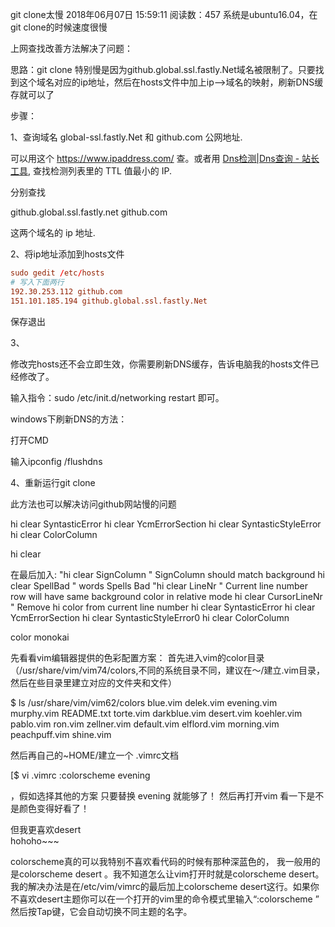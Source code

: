 
git clone太慢
2018年06月07日 15:59:11
阅读数：457
系统是ubuntu16.04，在git clone的时候速度很慢

上网查找改善方法解决了问题：

思路：git clone 特别慢是因为github.global.ssl.fastly.Net域名被限制了。只要找到这个域名对应的ip地址，然后在hosts文件中加上ip–>域名的映射，刷新DNS缓存就可以了

步骤：

1、查询域名 global-ssl.fastly.Net 和 github.com 公网地址.

可以用这个 https://www.ipaddress.com/ 查。或者用 [Dns检测|Dns查询 - 站长工具](http://tool.chinaz.com/dns/?type=1&host=github.global.ssl.fastly.net&ip=), 查找检测列表里的 TTL 值最小的 IP.  

分别查找

github.global.ssl.fastly.net
github.com

这两个域名的 ip 地址.

2、将ip地址添加到hosts文件

~~~conf
sudo gedit /etc/hosts
# 写入下面两行
192.30.253.112 github.com
151.101.185.194 github.global.ssl.fastly.Net
~~~

保存退出

3、

修改完hosts还不会立即生效，你需要刷新DNS缓存，告诉电脑我的hosts文件已经修改了。

输入指令：sudo /etc/init.d/networking restart 即可。



windows下刷新DNS的方法：

打开CMD

输入ipconfig /flushdns


4、重新运行git clone



此方法也可以解决访问github网站慢的问题


hi clear SyntasticError
hi clear YcmErrorSection
hi clear SyntasticStyleError
hi clear ColorColumn

hi clear 


在最后加入:
    "hi clear SignColumn      " SignColumn should match background
    hi clear SpellBad        " words Spells Bad
    "hi clear LineNr          " Current line number row will have same background color in relative mode
    hi clear CursorLineNr    " Remove hi color from current line number
    hi clear SyntasticError
    hi clear YcmErrorSection
    hi clear SyntasticStyleError0
    hi clear ColorColumn

color monokai

先看看vim编辑器提供的色彩配置方案：
首先进入vim的color目录（/usr/share/vim/vim74/colors,不同的系统目录不同，建议在～/建立.vim目录，然后在些目录里建立对应的文件夹和文件）

$ ls /usr/share/vim/vim62/colors
blue.vim      delek.vim    evening.vim  murphy.vim     README.txt  torte.vim
darkblue.vim  desert.vim   koehler.vim  pablo.vim      ron.vim     zellner.vim
default.vim   elflord.vim  morning.vim  peachpuff.vim  shine.vim

然后再自己的~HOME/建立一个 .vimrc文档 

[$ vi .vimrc
:colorscheme evening 

，假如选择其他的方案 只要替换 evening 就能够了！
然后再打开vim 看一下是不是颜色变得好看了！

 
但我更喜欢desert  
hohoho~~~

colorscheme真的可以我特别不喜欢看代码的时候有那种深蓝色的， 我一般用的是colorscheme desert 。我不知道怎么让vim打开时就是colorscheme desert。 我的解决办法是在/etc/vim/vimrc的最后加上colorscheme desert这行。如果你不喜欢desert主题你可以在一个打开的vim里的命令模式里输入“:colorscheme ” 然后按Tap键，它会自动切换不同主题的名字。
